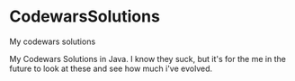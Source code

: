 # CodewarsSolutions
My codewars solutions

My Codewars Solutions in Java.
I know they suck, but it's for the me in the future to look at these and see how much i've evolved.
